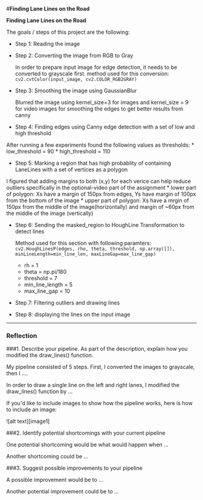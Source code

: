 #**Finding Lane Lines on the Road** 


**Finding Lane Lines on the Road**

The goals / steps of this project are the following:

* Step 1: Reading the image 
* Step 2: Converting the image from RGB to Gray
  
  In order to prepare input image for edge detection, it needs to be converted to grayscale first.
  method used for this conversion: ```cv2.cvtColor(input_image, cv2.COLOR_RGB2GRAY)```
* Step 3: Smoothing the image using GaussianBlur

  Blurred the image using kernel_size=3 for images and kernel_size = 9 for video images for smoothing the edges to get better results from canny
* Step 4: Finding edges using Canny edge detection with a set of low and high threshold
 
 After running a few experiments found the following values as thresholds:
    * low_threshold = 90
    * high_threshold = 110
* Step 5: Marking a region that has high probablity of containing LaneLines with a set of vertices as a polygon
  
 I figured that adding margins to both (x,y) for each verice can help reduce outliers specifically in the optional-video part of the assignment
    * lower part of polygon: Xs have a margin of 150px from edges, Ys have margin of 100px from the bottom of the image 
    * upper part of polygon: Xs have a mrgin of 150px from the middle of the image(horizontally) and margin of ~60px from the middle of the image (vertically)
* Step 6: Sending the masked_region to HoughLine Transformation to detect lines
  
  Method used for this section with following paramters: ```cv2.HoughLinesP(edges, rho, theta, threshold, np.array([]), minLineLength=min_line_len, maxLineGap=max_line_gap)```
    * rh = 1
    * theta = np.pi/180
    * threshold = 7
    * min_line_length = 5
    * max_line_gap = 10
* Step 7: Filtering outliers and drawing lines 
* Step 8: displaying the lines on the input image 


[//]: # (Image References)

[gray_scale]: ./examples/gray_image.jpg "Grayscale"

---

### Reflection

###1. Describe your pipeline. As part of the description, explain how you modified the draw_lines() function.

My pipeline consisted of 5 steps. First, I converted the images to grayscale, then I .... 

In order to draw a single line on the left and right lanes, I modified the draw_lines() function by ...

If you'd like to include images to show how the pipeline works, here is how to include an image: 

![alt text][image1]


###2. Identify potential shortcomings with your current pipeline


One potential shortcoming would be what would happen when ... 

Another shortcoming could be ...


###3. Suggest possible improvements to your pipeline

A possible improvement would be to ...

Another potential improvement could be to ...
